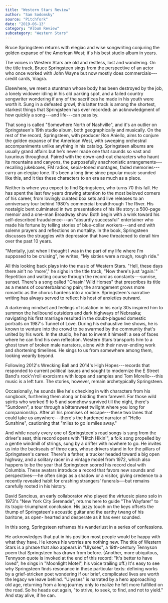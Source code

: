 ```yaml
---
title: "Western Stars Review"
author: "Sam Sodomsky"
source: "Pitchfork"
date: "2019-06-13"
category: "Album Review"
subcategory: "Western Stars"
---
```


Bruce Springsteen returns with elegiac and wise songwriting conjuring the golden expanse of the American West; it's his best studio album in years.

The voices in Western Stars are old and restless, lost and wandering. On the title track, Bruce Springsteen sings from the perspective of an actor who once worked with John Wayne but now mostly does commercials---credit cards, Viagra.

Elsewhere, we meet a stuntman whose body has been destroyed by the job, a lonely widower idling in his old parking spot, and a failed country songwriter wondering if any of the sacrifices he made in his youth were worth it. Sung in a defeated growl, this latter track is among the shortest, starkest things that Springsteen has ever recorded: an acknowledgment of how quickly a song---and life---can pass by.

That song is called "Somewhere North of Nashville", and it's an outlier on Springsteen's 19th studio album, both geographically and musically. On the rest of the record, Springsteen, with producer Ron Aniello, aims to conjure the golden expanse of the American West, with sweeping orchestral accompaniments unlike anything in his catalog. Springsteen albums are usually grand affairs but he's never made one that sounds so vast and luxurious throughout. Paired with the down-and-out characters who haunt its mountains and canyons, the purposefully anachronistic arrangements---recalling jukeboxes, FM radios, sepia-toned montages, faded memories---carry an elegiac tone. It's been a long time since popular music sounded like this, and it ties these characters to an era as much as a place.

Neither is where you expect to find Springsteen, who turns 70 this fall. He has spent the last few years drawing attention to the most beloved corners of his career, from lovingly curated box sets and live releases to an anniversary tour behind 1980's commercial breakthrough The River. His nostalgic bent culminated in two presentations of his life story: a 500-page memoir and a one-man Broadway show. Both begin with a wink toward his self-described fraudulence---an "absurdly successful" entertainer who made his fortune by telling stories of blue-collar workers---and end with solemn prayers and reflections on mortality. In the book, Springsteen discusses the struggles with depression that have threatened to derail him over the past 10 years.

"Mentally, just when I thought I was in the part of my life where I'm supposed to be cruising", he writes, "My sixties were a rough, rough ride."

All this looking back plays into the music of Western Stars. "Hell, these days there ain't no 'more'," he sighs in the title track, "Now there's just 'again.'" Repetition and waiting course through the record as constants---sunrise, sunset. There's a song called "Chasin' Wild Horses" that prescribes its title as a means of counterbalancing pain; the arrangement grows more romantic as the chorus hardens into a routine. Springsteen's narrative writing has always served to reflect his host of anxieties outward.

A darkening mindset and feelings of isolation in his early 30s inspired him to summon the hellbound outsiders and dark highways of Nebraska; navigating his first marriage resulted in the doubt-plagued domestic portraits on 1987's Tunnel of Love. During his exhaustive live shows, he is known to venture into the crowd to be swarmed by the community that's united by his work. In the studio, he has to invent it himself: a sea of faces where he can find his own reflection. Western Stars transports him to a ghost town of broken male narrators, alone with their never-ending work and shortening timelines. He sings to us from somewhere among them, looking wearily beyond.

Following 2012's Wrecking Ball and 2014's High Hopes---records that responded to current political issues and sought to modernize the E Street Band's rock'n'roll exorcisms with loops and samples and Tom Morello---this music is a left turn. The stories, however, remain archetypically Springsteen.

Occasionally, he sounds like he's checking in with characters from his songbook, furthering them along or bidding them farewell. For those wild spirits who worked 9 to 5 and somehow survived till the night, there's "Sundown", a tour through a bittersweet twilight where you long for companionship. After all his promises of escape---these two lanes that could take us anywhere---there's the hardened narrator of "Hello Sunshine", cautioning that "miles to go is miles away."

And while nearly every one of Springsteen's road songs is sung from the driver's seat, this record opens with "Hitch Hikin'", a folk song propelled by a gentle windmill of strings, sung by a drifter with nowhere to go. He invites us into the backseats of three cars, whose drivers stand in for the pillars of Springsteen's career. There's a father, a trucker headed toward a big open highway, and a solitary racer in a vintage model from 1972, which also happens to be the year that Springsteen scored his record deal with Columbia. These avatars introduce a record that favors new sounds and perspectives---he often sings as a shadow or a visitor, giving credence to a recently revealed habit for crashing strangers' funerals---but remains carefully rooted in his history.

David Sancious, an early collaborator who played the virtuosic piano solo in 1973's "New York City Serenade", returns here to guide "The Wayfarer" to its tragic-triumphant conclusion. His jazzy touch on the keys offsets the thump of Springsteen's acoustic guitar and the earthy twang of his baritone, as open- hearted and desperate as it has ever sounded.

In this song, Springsteen reframes his wanderlust in a series of confessions.

He acknowledges that put in his position most people would be happy with what they have. He knows his worries are nothing new. The title of Western Stars is a phrase that also appears in "Ulysses", a 19th-century Tennyson poem that Springsteen has drawn from before. (Another, more ubiquitous, Tennyson quote is invoked at the end of this record: "It's better to have loved", he sings in "Moonlight Motel", his voice trailing off.) It's easy to see why Springsteen finds resonance in these particular texts: defining works by a grief-stricken poet wondering if our brief, complicated lives are worth the legacy we leave behind. "Ulysses" is narrated by a hero approaching old age, returning from a long journey only to realize he felt more fulfilled on the road. So he heads out again, "to strive, to seek, to find, and not to yield." And stay alive, if he can.